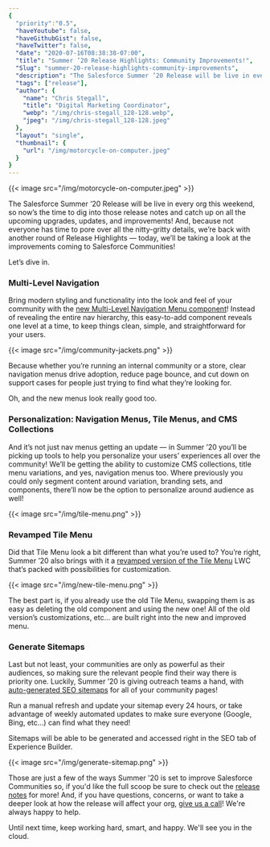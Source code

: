 ```yaml
---
{
  "priority":"0.5",
  "haveYoutube": false,
  "haveGithubGist": false,
  "haveTwitter": false,
  "date": "2020-07-16T08:38:38-07:00",
  "title": "Summer ’20 Release Highlights: Community Improvements!",
  "Slug": "summer-20-release-highlights-community-improvements",
  "description": "The Salesforce Summer ’20 Release will be live in every org this weekend, so now’s the time to dig into those release notes and catch up...",
  "tags": ["release"],
  "author": {
    "name": "Chris Stegall",
    "title": "Digital Marketing Coordinator",
    "webp": "/img/chris-stegall_128-128.webp",
    "jpeg": "/img/chris-stegall_128-128.jpeg"
  },
  "layout": "single",
  "thumbnail": {
    "url": "/img/motorcycle-on-computer.jpeg"
  }
}
---
```



{{< image src="/img/motorcycle-on-computer.jpeg" >}}

The Salesforce Summer ’20 Release will be live in every org this weekend, so now’s the time to dig into those release notes and catch up on all the upcoming upgrades, updates, and improvements! And, because not everyone has time to pore over all the nitty-gritty details, we’re back with another round of Release Highlights — today, we’ll be taking a look at the improvements coming to Salesforce Communities!

Let’s dive in.

### Multi-Level Navigation

Bring modern styling and functionality into the look and feel of your community with the [new Multi-Level Navigation Menu component](https://releasenotes.docs.salesforce.com/en-us/summer20/release-notes/rn_networks_components_multilevel_navigation_menu.htm)! Instead of revealing the entire nav hierarchy, this easy-to-add component reveals one level at a time, to keep things clean, simple, and straightforward for your users.

{{< image src="/img/community-jackets.png" >}}

Because whether you’re running an internal community or a store, clear navigation menus drive adoption, reduce page bounce, and cut down on support cases for people just trying to find what they’re looking for.

Oh, and the new menus look really good too.

### Personalization: Navigation Menus, Tile Menus, and CMS Collections

And it’s not just nav menus getting an update — in Summer ’20 you’ll be picking up tools to help you personalize your users’ experiences all over the community! We’ll be getting the ability to customize CMS collections, title menu variations, and yes, navigation menus too. Where previously you could only segment content around variation, branding sets, and components, there’ll now be the option to personalize around audience as well!

{{< image src="/img/tile-menu.png" >}}

### Revamped Tile Menu

Did that Tile Menu look a bit different than what you’re used to? You’re right, Summer ’20 also brings with it a [revamped version of the Tile Menu](https://releasenotes.docs.salesforce.com/en-us/summer20/release-notes/rn_networks_tile_menu_revamp.htm) LWC that’s packed with possibilities for customization.

{{< image src="/img/new-tile-menu.png" >}}

The best part is, if you already use the old Tile Menu, swapping them is as easy as deleting the old component and using the new one! All of the old version’s customizations, etc… are built right into the new and improved menu.

### Generate Sitemaps

Last but not least, your communities are only as powerful as their audiences, so making sure the relevant people find their way there is priority one. Luckily, Summer ’20 is giving outreach teams a hand, with [auto-generated SEO sitemaps](https://releasenotes.docs.salesforce.com/en-us/summer20/release-notes/rn_networks_generate_manual_SEO_sitemap.htm) for all of your community pages!

Run a manual refresh and update your sitemap every 24 hours, or take advantage of weekly automated updates to make sure everyone (Google, Bing, etc…) can find what they need!

Sitemaps will be able to be generated and accessed right in the SEO tab of Experience Builder.

{{< image src="/img/generate-sitemap.png" >}}

Those are just a few of the ways Summer '20 is set to improve Salesforce Communities so, if you'd like the full scoop be sure to check out the [release notes](https://releasenotes.docs.salesforce.com/en-us/summer20/release-notes/rn_networks.htm) for more! And, if you have questions, concerns, or want to take a deeper look at how the release will affect your org, [give us a call](https://www.mkpartners.com/contact/)! We're always happy to help.

Until next time, keep working hard, smart, and happy. We'll see you in the cloud.
